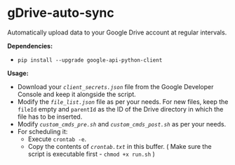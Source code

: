 # gDrive-auto-sync

Automatically upload data to your Google Drive account at regular intervals.

**Dependencies:**
 - `pip install --upgrade google-api-python-client`

**Usage:**
 - Download your *`client_secrets.json`* file from the Google Developer Console and keep it alongside the script.
 - Modify the *`file_list.json`* file as per your needs. For new files, keep the `fileId` empty and `parentId` as the ID of the Drive directory in which the file has to be inserted.
 - Modify *`custom_cmds_pre.sh`* and *`custom_cmds_post.sh`* as per your needs.
 - For scheduling it:
   - Execute `crontab -e`.
   - Copy the contents of *`crontab.txt`* in this buffer.
     ( Make sure the script is executable first - `chmod +x run.sh` )
